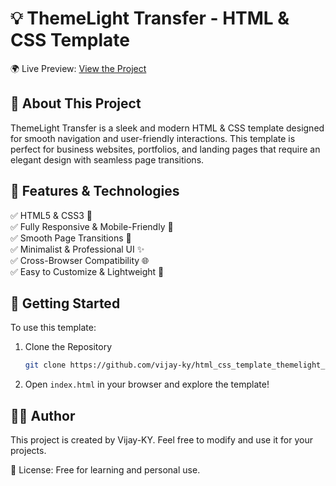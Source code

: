 # 💡 ThemeLight Transfer - HTML & CSS Template  

🌍 Live Preview: [View the Project](https://vijay-ky.github.io/html_css_template_themelight_transfer/)  

## 📌 About This Project  
ThemeLight Transfer is a sleek and modern HTML & CSS template designed for smooth navigation and user-friendly interactions. This template is perfect for business websites, portfolios, and landing pages that require an elegant design with seamless page transitions.  

## 🎨 Features & Technologies  
✅ HTML5 & CSS3 🎨  
✅ Fully Responsive & Mobile-Friendly 📱  
✅ Smooth Page Transitions 🔄  
✅ Minimalist & Professional UI ✨  
✅ Cross-Browser Compatibility 🌐  
✅ Easy to Customize & Lightweight 🔧  

## 🚀 Getting Started  
To use this template:  
1. Clone the Repository  
   ```sh
   git clone https://github.com/vijay-ky/html_css_template_themelight_transfer.git
   ```
2. Open `index.html` in your browser and explore the template!  

## 👨‍💻 Author  
This project is created by Vijay-KY. Feel free to modify and use it for your projects.  

📜 License: Free for learning and personal use.
